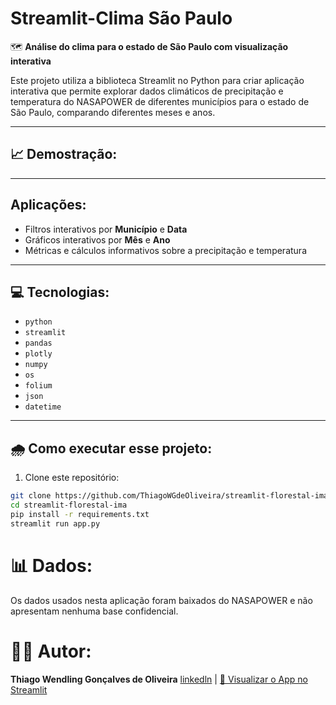 # Streamlit-Clima São Paulo

🗺️ **Análise do clima para o estado de São Paulo com visualização interativa**

Este projeto utiliza a biblioteca Streamlit no Python para criar aplicação interativa que permite explorar dados climáticos de precipitação e temperatura do NASAPOWER de diferentes municípios para o estado de São Paulo, comparando diferentes meses e anos.

---

## 📈 Demostração:


---

## Aplicações:
- Filtros interativos por **Município** e **Data**
- Gráficos interativos por **Mês** e **Ano**
- Métricas e cálculos informativos sobre a precipitação e temperatura

---

## 💻 Tecnologias:
- `python`
- `streamlit`
- `pandas`
- `plotly`
- `numpy`
- `os`
- `folium`
- `json`
- `datetime`

---

## 🌧️ Como executar esse projeto:

1. Clone este repositório:
```bash
git clone https://github.com/ThiagoWGdeOliveira/streamlit-florestal-ima.git
cd streamlit-florestal-ima
pip install -r requirements.txt
streamlit run app.py
```

# 📊 Dados:
Os dados usados nesta aplicação foram baixados do NASAPOWER e não apresentam nenhuma base confidencial.


# 👨‍💻 Autor:
**Thiago Wendling Gonçalves de Oliveira**
[linkedln](https://www.linkedin.com/in/thiago-w-g-de-oliveira/) |
[🔗 Visualizar o App no Streamlit]()
